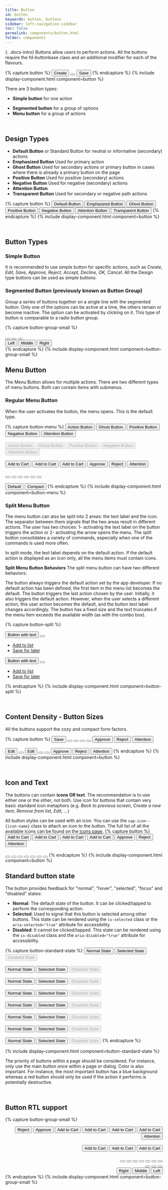 ```yaml
---
title: Button
id: button
keywords: button, buttons
sidebar: left-navigation-sidebar
toc: false
permalink: components/button.html
folder: components
---
```

{: .docs-intro}
Buttons allow users to perform actions. All the buttons require the fd-buttonbase class and an additional modifier for each of the flavours.

{% capture button %}
<button class="fd-button">Create</button>
<button class="fd-button sap-icon--cart"></button>
<button class="fd-button fd-button--emphasized ">Save</button>
{% endcapture %}
{% include display-component.html component=button %}

There are 3 button types:

- **Simple button** for one action
<!-- - **Toggle button** for switching between different states -->
- **Segmented button** for a group of options
- **Menu button** for a group of actions

<br>

## Design Types

- **Default Button** or Standard Button for neutral or informative (secondary) actions
- **Emphasized Button** Used for primary action
- **Ghost Button**  Used for secondary actions or primary button in cases where there is already a primary button on the page
- **Positive Button** Used for positive (secondary) actions
- **Negative Button** Used for negative (secondary) actions
- **Attention Button**
- **Transparent Button** Used for secondary or negative path actions

{% capture button %}
<button class="fd-button">Default Button</button>
<button class="fd-button fd-button--emphasized">Emphasized Button</button>
<button class="fd-button fd-button--ghost">Ghost Button</button>
<button class="fd-button fd-button--positive">Positive Button</button>
<button class="fd-button fd-button--negative">Negative Button</button>
<button class="fd-button fd-button--attention">Attention Button</button>
<button class="fd-button fd-button--transparent">Transparent Button</button>
{% endcapture %}
{% include display-component.html component=button %}

<br>

## Button Types

### Simple Button

It is recommended to use simple button for specific actions, such as _Create, Edit, Save, Approve, Reject, Accept, Decline, OK, Cancel_.
All the Design type buttons can be used as simple buttons.

<!-- ### Toggle Button

Use the toggle button in a toolbar to activate/deactivate an item or element. It can also be used to switch between different states.


{% capture button %}
<button class="fd-button is-selected">Default Button</button>
<button class="fd-button fd-button--negative is-selected">Negative Toggled Button</button>
<button class="fd-button fd-button--attention is-selected">Attention Button</button>
{% endcapture %}
{% include display-component.html component=button %} -->

### Segmented Button (previously known as Button Group)

Group a series of buttons together on a single line with the segmented button. Only one of the options can be active at a time, the others remain or become inactive. The option can be activated by clicking on it. This type of button is comparable to a radio button group.

{% capture button-group-small %}

<div class="fd-segmented-button" role="group" aria-label="Group label">
  <button class="fd-button sap-icon--survey"></button>
  <button class="fd-button sap-icon--pie-chart is-selected" aria-pressed="true"></button>
  <button class="fd-button sap-icon--pool"></button>
</div>

<div class="fd-segmented-button" role="group" aria-label="Group label">
  <button class="fd-button fd-button--compact is-selected" aria-pressed="true">Left</button>
  <button class="fd-button fd-button--compact">Middle</button>
  <button class="fd-button fd-button--compact">Right</button>
</div>
{% endcapture %}
{% include display-component.html component=button-group-small %}

## Menu Button

The Menu Button allows for multiple actions.
There are two different types of menu buttons. Both can contain items with submenus.

### Regular Menu Button

When the user activates the button, the menu opens. This is the default type.

{% capture button-menu %}
<button class="fd-button fd-button--menu">Action Button</button>
<button class="fd-button fd-button--ghost fd-button--menu">Ghost Button</button>
<button class="fd-button fd-button--positive fd-button--menu">Positive Button</button>
<button class="fd-button fd-button--negative fd-button--menu">Negative Button</button>
<button class="fd-button fd-button--attention fd-button--menu">Attention Button</button>
<br><br>
<button class="fd-button fd-button--menu" aria-disabled="true" disabled>Action Button</button>
<button class="fd-button fd-button--ghost fd-button--menu" aria-disabled="true" disabled>Ghost Button</button>
<button class="fd-button fd-button--positive fd-button--menu" aria-disabled="true" disabled>Positive Button</button>
<button class="fd-button fd-button--negative fd-button--menu" aria-disabled="true" disabled>Negative Button</button>
<button class="fd-button fd-button--attention fd-button--menu" aria-disabled="true" disabled>Attention Button</button>
<br><br>
<button class="fd-button fd-button--emphasized fd-button--menu">Add to Cart</button>
<button class="fd-button fd-button--menu">Add to Cart</button>
<button class="fd-button fd-button--transparent fd-button--menu">Add to Cart</button>
<button class="fd-button fd-button--emphasized fd-button--menu fd-button--positive">Approve</button>
<button class="fd-button fd-button--negative fd-button--menu">Reject</button>
<button class="fd-button fd-button--attention fd-button--menu">Attention</button>
<br><br>
<button class="fd-button fd-button--menu sap-icon--cart"></button>
<button class="fd-button fd-button--transparent fd-button--menu sap-icon--cart"></button>
<button class="fd-button fd-button fd-button--menu sap-icon--filter"></button>
<button class="fd-button fd-button--menu fd-button--positive sap-icon--accept"></button>
<button class="fd-button fd-button--menu fd-button--negative sap-icon--decline"></button>
<button class="fd-button fd-button--menu fd-button--attention sap-icon--warning"></button>
<br><br>
<button class="fd-button fd-button--menu">Default</button>
<button class="fd-button fd-button--compact fd-button--menu">Compact</button>
{% endcapture %}
{% include display-component.html component=button-menu %}

### Split Menu Button

The menu button can also be split into 2 areas: the text label and the icon. The separator between them signals that the two areas result in different actions. The user has two choices: 1- activating the text label on the button triggers the action or 2- activating the arrow opens the menu. The split button consolidates a variety of commands, especially when one of the commands is used more often.

In split mode, the text label depends on the default action. If the default action is displayed as an icon only, all the menu items must contain icons.

**Split Menu Button Behaviors**
The split menu button can have two different behaviors:

The button always triggers the default action set by the app developer. If no default action has been defined, the first item in the menu list becomes the default.
The button triggers the last action chosen by the user. Initially, it also triggers the default action. However, when the user selects a different action, this user action becomes the default, and the button text label changes accordingly. The button has a fixed size and the text truncates if the menu item exceeds the available width (as with the combo box).

{% capture button-split %}

<div class="fd-button-split fd-has-margin-right-small" role="group" aria-label="button-split">
  <button class="fd-button" aria-label="button">Button with text</button>
  <button class="fd-button sap-icon--slim-arrow-down" aria-controls="t4c0o273" aria-haspopup="true" 
  aria-expanded="false" aria-label="More"></button>
  <div class="fd-popover__body fd-popover__body--no-arrow fd-popover__body--right"  aria-hidden="true" 
  id="t4c0o273">
    <nav class="fd-menu">
        <ul class="fd-menu__list">
          <li class="fd-menu__item">
              <a class="fd-menu__link" role="button" href="#">
                  <span class="fd-menu__title">Add to list</span>
              </a>
          </li>
          <li class="fd-menu__item">
              <a class="fd-menu__link" role="button" href="#">
                  <span class="fd-menu__title">Save for later</span>
              </a>
          </li>
        </ul>
    </nav>
  </div>
</div>

<div class="fd-button-split" role="group" aria-label="button-split">
  <button class="fd-button fd-button--emphasized" aria-label="button">Button with text</button>
  <button class="fd-button fd-button--emphasized sap-icon--slim-arrow-down" aria-controls="t4c0o2732" 
  aria-haspopup="true" aria-expanded="false" aria-label="More"></button>
  <div class="fd-popover__body fd-popover__body--no-arrow fd-popover__body--right"  aria-hidden="true" 
    id="t4c0o2732">
    <nav class="fd-menu">
        <ul class="fd-menu__list">
          <li class="fd-menu__item">
              <a class="fd-menu__link" role="button" href="#">
                  <span class="fd-menu__title">Add to list</span>
              </a>
          </li>
          <li class="fd-menu__item">
              <a class="fd-menu__link" role="button" href="#">
                  <span class="fd-menu__title">Save for later</span>
              </a>
          </li>
        </ul>
    </nav>
  </div>
</div>

{% endcapture %}
{% include display-component.html component=button-split %}

<br>

## Content Density - Button Sizes

All the buttons support the cozy and compact form factors.

{% capture button %}
<button class="fd-button">Save</button>
<button class="fd-button fd-button sap-icon--cart"></button>
<button class="fd-button fd-button--ghost sap-icon--cart"></button>
<button class="fd-button fd-button--emphasized sap-icon--cart"></button>
<button class="fd-button fd-button--transparent sap-icon--cart"></button>
<button class="fd-button fd-button--positive">Approve</button>
<button class="fd-button fd-button--negative">Reject</button>
<button class="fd-button fd-button--attention">Attention</button>
<br><br>
<button class="fd-button fd-button--compact">Edit</button>
<button class="fd-button fd-button--compact fd-button sap-icon--cart"></button>
<button class="fd-button fd-button--ghost fd-button--compact">Edit</button>
<button class="fd-button fd-button--emphasized fd-button--compact sap-icon--cart"></button>
<button class="fd-button fd-button--transparent fd-button--compact sap-icon--cart"></button>
<button class="fd-button fd-button--positive fd-button--compact ">Approve</button>
<button class="fd-button fd-button--negative fd-button--compact">Reject</button>
<button class="fd-button fd-button--attention fd-button--compact">Attention</button>
{% endcapture %}
{% include display-component.html component=button %}

<br>

## Icon and Text

The buttons can contain <b>icons OR text</b>. The recommendation is to use either one or the other, not both. Use icon for buttons that contain very basic standard icon metaphors (e.g. _Back to previous screen, Create a new item, Remove from list, Edit, ..._)

All button styles can be used with an icon. You can use the `sap-icon--{icon-name}` class to attach an icon to the button.
The full list of all the available icons can be found on the <a href="icon.html">icons page</a>.
{% capture button %}
<button class="fd-button fd-button--emphasized">Add to Cart</button>
<button class="fd-button">Add to Cart</button>
<button class="fd-button fd-button--transparent">Add to Cart</button>
<button class="fd-button fd-button--ghost">Add to Cart</button>
<button class="fd-button fd-button--positive">Approve</button>
<button class="fd-button fd-button--negative">Reject</button>
<button class="fd-button fd-button--attention">Attention</button>
<br><br>
<button class="fd-button sap-icon--cart"></button>
<button class="fd-button fd-button--transparent sap-icon--cart"></button>
<button class="fd-button sap-icon--filter"></button>
<button class="fd-button fd-button--ghost sap-icon--filter"></button>
<button class="fd-button fd-button--positive sap-icon--accept"></button>
<button class="fd-button fd-button--negative sap-icon--decline"></button>
<button class="fd-button fd-button--attention sap-icon--decline"></button>
{% endcapture %}
{% include display-component.html component=button %}

## Standard button state

The button provides feedback for "normal", "hover", "selected", "focus" and "disabled" states:

- **Normal**: The default state of the button. It can be clicked/tapped to perform the corresponding action.
- **Selected**: Used to signal that this button is selected among other buttons. This state can be rendered using the `is-selected` class or the `aria-selected="true"` attribute for accessibility.
- **Disabled**: It cannot be clicked/tapped. This state can be rendered using the `is-disabled` class and the `aria-disabled="true"` attribute for accessibility.

{% capture button-standard-state %}
<button class="fd-button fd-button--emphasized">Normal State</button>
<button class="fd-button fd-button--emphasized is-selected" aria-selected="true">Selected State</button>
<button class="fd-button fd-button--emphasized" aria-disabled="true" disabled>Disabled State</button>
<br><br>
<button class="fd-button">Normal State</button>
<button class="fd-button is-selected" aria-selected="true">Selected State</button>
<button class="fd-button is-disabled" aria-disabled="true" disabled>Disabled State</button>
<br><br>
<button class="fd-button fd-button--transparent">Normal State</button>
<button class="fd-button fd-button--transparent is-selected" aria-selected="true">Selected State</button>
<button class="fd-button fd-button--transparent is-disabled" aria-disabled="true" disabled>Disabled State</button>
<br><br>
<button class="fd-button fd-button">Normal State</button>
<button class="fd-button fd-button is-selected" aria-selected="true">Selected State</button>
<button class="fd-button fd-button " aria-disabled="true" disabled>Disabled State</button>
<br><br>
<button class="fd-button fd-button--ghost">Normal State</button>
<button class="fd-button fd-button--ghost is-selected" aria-selected="true">Selected State</button>
<button class="fd-button fd-button--ghost" aria-disabled="true" disabled>Disabled State</button>
<br><br>
<button class="fd-button fd-button--positive">Normal State</button>
<button class="fd-button fd-button--positive is-selected" aria-selected="true">Selected State</button>
<button class="fd-button fd-button--positive" aria-disabled="true" disabled>Disabled State</button>
<br><br>
<button class="fd-button fd-button--negative">Normal State</button>
<button class="fd-button fd-button--negative is-selected" aria-selected="true">Selected State</button>
<button class="fd-button fd-button--negative" aria-disabled="true" disabled>Disabled State</button>
<br><br>
<button class="fd-button fd-button--attention">Normal State</button>
<button class="fd-button fd-button--attention is-selected" aria-selected="true">Selected State</button>
<button class="fd-button fd-button--attention" aria-disabled="true" disabled>Disabled State</button>
{% endcapture %}

{% include display-component.html component=button-standard-state %}

The priority of buttons within a page should be considered. For instance, only use the main button once within a page or dialog.
Color is also important. For instance, the most important button has a blue background whereas a red button should only be used if the action it performs is potentially destructive.

<br>

## Button RTL support

{% capture button-group-small %}

<div dir="rtl">
  <button class="fd-button fd-button--emphasized">Add to Cart</button>
  <button class="fd-button">Add to Cart</button>
  <button class="fd-button fd-button--transparent">Add to Cart</button>
  <button class="fd-button fd-button--ghost">Add to Cart</button>
  <button class="fd-button fd-button--positive">Approve</button>
  <button class="fd-button fd-button--negative">Reject</button>
  <button class="fd-button fd-button--attention">Attention</button>
  <br><br>
  <button class="fd-button fd-button--emphasized fd-button--menu">Add to Cart</button>
  <button class="fd-button fd-button--menu">Add to Cart</button>
  <button class="fd-button fd-button--transparent fd-button--menu">Add to Cart</button>
  <br><br>
  <button class="fd-button sap-icon--cart"></button>
  <button class="fd-button fd-button--emphasized sap-icon--cart"></button>
  <button class="fd-button fd-button--transparent sap-icon--cart"></button>
  <button class="fd-button fd-button--ghost sap-icon--filter"></button>
  <button class="fd-button fd-button--positive sap-icon--accept"></button>
  <button class="fd-button fd-button--negative sap-icon--decline"></button>
  <button class="fd-button fd-button--attention sap-icon--warning"></button>
  <div class="fd-segmented-button" role="group" aria-label="Group label">
    <button class="fd-button sap-icon--survey"></button>
    <button class="fd-button sap-icon--pie-chart" aria-pressed="true"></button>
    <button class="fd-button sap-icon--pool"></button>
  </div>

  <div class="fd-segmented-button" role="group" aria-label="Group label">
    <button class="fd-button fd-button--compact" aria-pressed="true">Left</button>
    <button class="fd-button fd-button--compact">Middle</button>
    <button class="fd-button fd-button--compact">Right</button>
  </div>
</div>
{% endcapture %}
{% include display-component.html component=button-group-small %}
